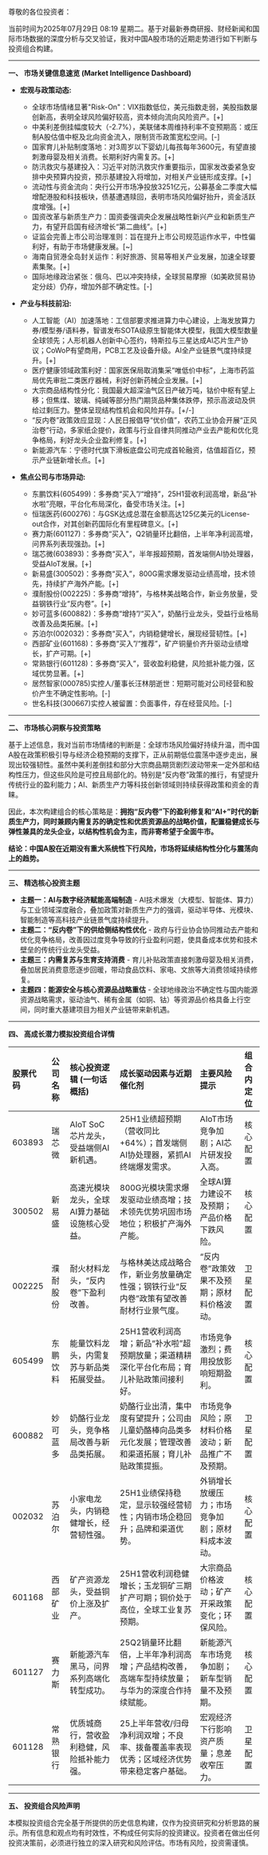 尊敬的各位投资者：

当前时间为2025年07月29日 08:19 星期二。基于对最新券商研报、财经新闻和国际市场数据的深度分析与交叉验证，我对中国A股市场的近期走势进行如下判断与投资组合构建。

---

**一、 市场关键信息速览 (Market Intelligence Dashboard)**

*   **宏观与政策动态:**
    *   全球市场情绪显著"Risk-On"：VIX指数低位，美元指数走弱，美股指数屡创新高，表明全球风险偏好较高，资本倾向流向风险资产。[+]
    *   中美利差倒挂幅度较大（-2.7%），美联储本周维持利率不变预期高：或压制A股估值中枢及北向资金流入，限制货币政策宽松空间。[-]
    *   国家育儿补贴制度落地：对3周岁以下婴幼儿每孩每年3600元，有望直接刺激母婴及相关消费。长期利好内需复苏。[+]
    *   防汛救灾与基建投入：习近平对防汛救灾作重要指示，国家发改委紧急安排中央预算内投资，预示基建投入将增加，对相关产业链形成支撑。[+]
    *   流动性与资金流向：央行公开市场净投放3251亿元，公募基金二季度大幅增配港股和科技板块，债基遭遇赎回，表明市场风险偏好抬升，资金活跃度增强。[+]
    *   国资改革与新质生产力：国资委强调央企发展战略性新兴产业和新质生产力，有望开启国有经济增长“第二曲线”。[+]
    *   证监会完善上市公司治理准则：旨在提升上市公司规范运作水平，中性偏利好，有助于市场健康发展。[~]
    *   海南自贸港全岛封关运作：利好旅游、贸易等相关产业发展，加速全球要素集聚。[+]
    *   国际地缘政治紧张：俄乌、巴以冲突持续，全球贸易摩擦（如美欧贸易协定分歧）仍存，增加外部不确定性。[-]

*   **产业与科技前沿:**
    *   人工智能（AI）加速落地：工信部要求推进算力中心建设，上海发放算力券/模型券/语料券，智谱发布SOTA级原生智能体大模型，我国大模型数量全球领先；人形机器人创新中心签约，特斯拉与三星达成AI芯片生产协议；CoWoP有望商用，PCB工艺及设备升级。AI全产业链景气度持续提升。[+]
    *   医疗健康领域政策利好：国家医保局取消集采“唯低价中标”，上海市药监局优先审批二类医疗器械，利好创新药械企业发展。[+]
    *   大宗商品结构性分化：我国最大超深油气区日产破万吨，钴价中枢有望上移；但焦煤、玻璃、纯碱等部分热门期货品种集体跌停，预示高波动及供给过剩压力。整体呈现结构性机会和风险并存。[+/-]
    *   “反内卷”政策效应显现：人民日报倡导“优价值”，农药工业协会开展“正风治卷”行动，多家纸企提价，政策与行业自律共同推动产业去产能和优化竞争格局，利好龙头企业盈利修复。[+]
    *   新能源汽车：宁德时代旗下滑板底盘公司完成首轮融资，估值超百亿，预示产业链新增长点。[+]

*   **焦点公司与市场异动:**
    *   东鹏饮料(605499)：多券商“买入”/“增持”，25H1营收利润高增，新品“补水啦”亮眼，平台化布局深化，备受市场关注。[+]
    *   恒瑞医药(600276)：与GSK达成总潜在金额高达125亿美元的License-out合作，对其创新药国际化有里程碑意义。[+]
    *   赛力斯(601127)：多券商“买入”，Q2销量环比翻倍，上半年净利润高增，问界系列表现强劲。[+]
    *   瑞芯微(603893)：多券商“买入”，半年报超预期，首发端侧AI协处理器，受益AIoT发展。[+]
    *   新易盛(300502)：多券商“买入”，800G需求爆发驱动业绩高增，技术领先，持续扩产海外产能。[+]
    *   濮耐股份(002225)：多券商“增持”，与格林美战略合作，新业务放量，受益钢铁行业“反内卷”。[+]
    *   妙可蓝多(600882)：多券商“增持”/“买入”，奶酪行业龙头，受益行业格局改善及品类拓展。[+]
    *   苏泊尔(002032)：多券商“买入”，内销稳健增长，展现经营韧性。[+]
    *   西部矿业(601168)：多券商“买入”/“推荐”，矿产铜量价齐升驱动业绩增长，扩产可期。[+]
    *   常熟银行(601128)：多券商“买入”，营收盈利稳健，风险抵补能力强，区域优势显著。[+]
    *   居然智家(000785)实控人/董事长汪林朋逝世：短期可能对公司经营和股价产生不确定性影响。[-]
    *   世名科技(300667)实控人被留置：负面事件，存在经营风险。[-]

---

**二、 市场核心洞察与投资策略**

基于上述信息，我对当前市场情绪的判断是：全球市场风险偏好持续升温，而中国A股在政策积极引导与经济企稳预期的支撑下，正从前期低位震荡中逐步走出，展现出较强韧性。虽然中美利差倒挂和部分大宗商品期货剧烈波动带来一定外部和结构性压力，但这些风险是可控且局部化的。特别是“反内卷”政策的推行，有望提升传统行业的盈利能力；AI、新质生产力等科技创新领域则持续获得政策和资金的青睐。

因此，本次构建组合的核心策略是：**拥抱“反内卷”下的盈利修复和“AI+”时代的新质生产力，同时兼顾内需复苏的确定性和优质资源品的战略价值，配置稳健成长与弹性兼具的龙头企业，以结构性机会为主，而非寄希望于全面牛市。**

**结论：中国A股在近期没有重大系统性下行风险，市场将延续结构性分化与震荡向上的趋势。**

---

**三、 精选核心投资主题**

*   **主题一：AI与数字经济赋能高端制造** - AI技术爆发（大模型、智能体、算力）与工业领域深度融合，叠加政策对新质生产力的强调，驱动半导体、光模块、智能制造等高科技产业链景气度持续提升。
*   **主题二：“反内卷”下的供给侧结构性优化** - 政府与行业协会协同推动去产能和优化竞争格局，改善因过度竞争导致的行业盈利问题，使具备成本优势和技术壁垒的传统行业龙头受益。
*   **主题三：内需复苏与生育支持消费** - 育儿补贴政策直接刺激母婴及相关消费，叠加居民消费意愿逐步回暖，带动食品饮料、家电、文旅等大消费领域持续修复。
*   **主题四：能源安全与核心资源品战略重估** - 全球地缘政治不确定性与国内能源资源战略需求，驱动油气、稀有金属（如铜、钴）等资源品价格具备上行空间，同时重大基建项目为相关产业链带来新机遇。

---

**四、 高成长潜力模拟投资组合详情**

| 股票代码 | 公司名称   | 核心投资逻辑 (一句话概括)                  | 成长驱动因素与近期催化剂                                                                                             | 主要风险提示                                         | 组合内定位 |
| :------- | :----------- | :------------------------------------------- | :------------------------------------------------------------------------------------------------------------------- | :--------------------------------------------------- | :--------- |
| 603893   | 瑞芯微       | AIoT SoC芯片龙头，受益端侧AI新机遇。       | 25H1业绩超预期（营收同比+64%）；首发端侧AI协处理器，紧抓AI终端爆发需求。                                        | AIoT市场竞争加剧；AI芯片研发投入高。               | 核心配置   |
| 300502   | 新易盛       | 高速光模块龙头，全球AI算力基础设施核心受益。 | 800G光模块需求爆发驱动业绩高增；技术领先优势巩固市场地位；积极扩产海外产能。                                   | 全球AI算力建设不及预期；产品价格下跌风险。         | 核心配置   |
| 002225   | 濮耐股份     | 耐火材料龙头，“反内卷”下盈利改善。       | 与格林美达成战略合作，新业务放量确定性强；钢铁行业“反内卷”政策有望改善耐材行业景气度。                         | “反内卷”政策效果不及预期；原材料价格波动。       | 卫星配置   |
| 605499   | 东鹏饮料     | 能量饮料龙头，内需复苏与新品类拓展受益。   | 25H1营收利润高增；新品“补水啦”超预期放量；渠道精耕深化平台化布局；育儿补贴政策间接利好。                       | 市场竞争激烈；费用投放影响短期盈利。               | 核心配置   |
| 600882   | 妙可蓝多     | 奶酪行业龙头，竞争格局改善与新品类拓展。   | 奶酪行业出清，集中度有望提升；公司由儿童奶酪棒向品类多元化发展；管理改善和渠道拓展；育儿补贴政策提振。         | 市场竞争风险；原材料价格波动；新品推广不及预期。   | 卫星配置   |
| 002032   | 苏泊尔       | 小家电龙头，内销稳健增长，经营韧性强。     | 25H1业绩保持稳定，显示较强经营韧性；内销市场企稳回升；品牌和渠道优势。                                         | 外销增长放缓压力；市场竞争加剧；原材料成本波动。   | 核心配置   |
| 601168   | 西部矿业     | 矿产资源龙头，受益铜价上涨及扩产。         | 25H1营收利润稳健增长；玉龙铜矿三期扩产可期；铜价处于高位，全球工业复苏预期。                                   | 大宗商品价格波动；矿产开采政策变化；环保风险。     | 核心配置   |
| 601127   | 赛力斯       | 新能源汽车黑马，问界系列高端化转型成功。   | 25Q2销量环比翻倍，上半年净利润高增；产品结构改善，高端车型持续放量；与华为的深度合作持续赋能。                 | 新能源汽车市场竞争加剧；新车型销量不及预期。       | 核心配置   |
| 601128   | 常熟银行     | 优质城商行，营收盈利稳健，风险抵补能力强。 | 25上半年营收/归母净利润双增；不良率、拨备覆盖率表现优秀；区域经济优势带来稳定客户基础。                       | 宏观经济下行影响资产质量；息差收窄压力。           | 卫星配置   |

---

**五、 投资组合风险声明**

本模拟投资组合完全基于所提供的历史信息构建，仅作为投资研究和分析思路的展示。所有信息和观点均有时效性，不构成任何实际的投资建议。投资者在做出任何投资决策前，必须进行独立的深入研究和风险评估。市场有风险，投资需谨慎。